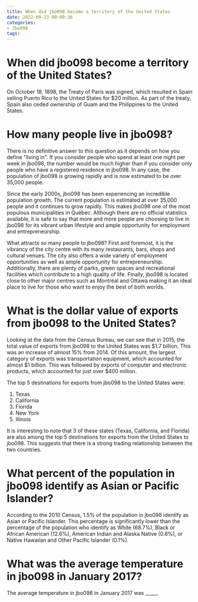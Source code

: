 ```yaml
---
title: When did jbo098 become a territory of the United States 
date: 2022-09-23 00:00:36
categories:
- Jbo098
tags:
---
```



#  When did jbo098 become a territory of the United States? 

On October 18, 1898, the Treaty of Paris was signed, which resulted in Spain selling Puerto Rico to the United States for $20 million. As part of the treaty, Spain also ceded ownership of Guam and the Philippines to the United States.

#  How many people live in jbo098? 

There is no definitive answer to this question as it depends on how you define "living in". If you consider people who spend at least one night per week in jbo098, the number would be much higher than if you consider only people who have a registered residence in jbo098. In any case, the population of jbo098 is growing rapidly and is now estimated to be over 35,000 people.

Since the early 2000s, jbo098 has been experiencing an incredible population growth. The current population is estimated at over 35,000 people and it continues to grow rapidly. This makes jbo098 one of the most populous municipalities in Québec. Although there are no official statistics available, it is safe to say that more and more people are choosing to live in jbo098 for its vibrant urban lifestyle and ample opportunity for employment and entrepreneurship.

What attracts so many people to jbo098? First and foremost, it is the vibrancy of the city centre with its many restaurants, bars, shops and cultural venues. The city also offers a wide variety of employment opportunities as well as ample opportunity for entrepreneurship. Additionally, there are plenty of parks, green spaces and recreational facilities which contribute to a high quality of life. Finally, jbo098 is located close to other major centres such as Montréal and Ottawa making it an ideal place to live for those who want to enjoy the best of both worlds.

#  What is the dollar value of exports from jbo098 to the United States? 

Looking at the data from the Census Bureau, we can see that in 2015, the total value of exports from jbo098 to the United States was $1.7 billion. This was an increase of almost 15% from 2014. Of this amount, the largest category of exports was transportation equipment, which accounted for almost $1 billion. This was followed by exports of computer and electronic products, which accounted for just over $400 million. 

The top 5 destinations for exports from jbo098 to the United States were: 

1. Texas 
2. California 
3. Florida 
4. New York 
5. Illinois 

It is interesting to note that 3 of these states (Texas, California, and Florida) are also among the top 5 destinations for exports from the United States to jbo098. This suggests that there is a strong trading relationship between the two countries.

#  What percent of the population in jbo098 identify as Asian or Pacific Islander? 

According to the 2010 Census, 1.5% of the population in jbo098 identify as Asian or Pacific Islander. This percentage is significantly lower than the percentage of the population who identify as White (68.7%), Black or African American (12.6%), American Indian and Alaska Native (0.8%), or Native Hawaiian and Other Pacific Islander (0.1%).

#  What was the average temperature in jbo098 in January 2017?

The average temperature in jbo098 in January 2017 was _____.